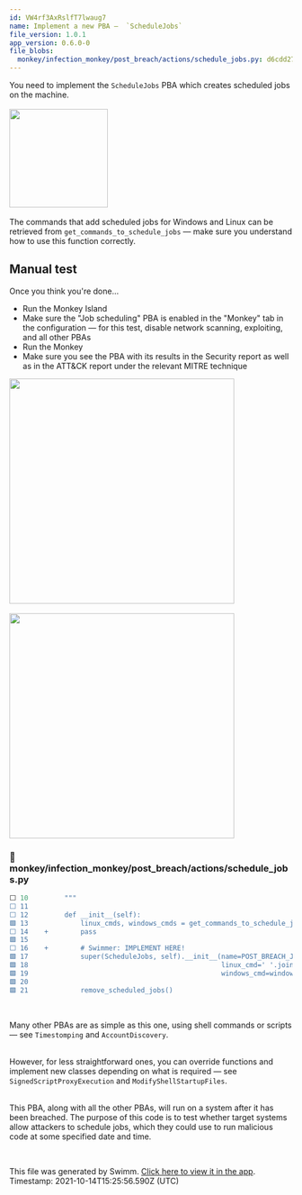 ```yaml
---
id: VW4rf3AxRslfT7lwaug7
name: Implement a new PBA —  `ScheduleJobs`
file_version: 1.0.1
app_version: 0.6.0-0
file_blobs:
  monkey/infection_monkey/post_breach/actions/schedule_jobs.py: d6cdd27659373080f09d74420882314e8c2de1f5
---
```


You need to implement the `ScheduleJobs` PBA which creates scheduled jobs on the machine. <br><br>
<img src="https://media.giphy.com/media/l0K4mVE5b5WZ1sctW/giphy.gif" height=175><br><br>
The commands that add scheduled jobs for Windows and Linux can be retrieved from `get_commands_to_schedule_jobs` — make sure you understand how to use this function correctly.

## Manual test  
Once you think you're done...
- Run the Monkey Island
- Make sure the "Job scheduling" PBA is enabled in the "Monkey" tab in the configuration — for this test, disable network scanning, exploiting, and all other PBAs
- Run the Monkey
- Make sure you see the PBA with its results in the Security report as well as in the ATT&CK report under the relevant MITRE technique

<img src="https://firebasestorage.googleapis.com/v0/b/swimmio-content/o/repositories%2F6Nlb99NtY5Fc3bSd8suH%2Fimg%2Ff0e53e6c-9dbe-41d8-9454-2b5761c3f53a.png?alt=media&token=21aa4bb8-7ebe-4dab-a739-c77e059144dd" height=400>
<br><br>
<img src="https://firebasestorage.googleapis.com/v0/b/swimmio-content/o/repositories%2F6Nlb99NtY5Fc3bSd8suH%2Fimg%2F528389a0-35c8-4380-b6e2-353068ed01e4.png?alt=media&token=08767f55-86e2-4f51-8ecf-13fd6cc25ad5" height=400>

<br/>

<!-- NOTE-swimm-snippet: the lines below links your snippet to Swimm -->
### 📄 monkey/infection_monkey/post_breach/actions/schedule_jobs.py
```python
⬜ 10         """
⬜ 11     
⬜ 12         def __init__(self):
🟩 13             linux_cmds, windows_cmds = get_commands_to_schedule_jobs()
⬜ 14    +        pass
🟩 15     
⬜ 16    +        # Swimmer: IMPLEMENT HERE!
🟩 17             super(ScheduleJobs, self).__init__(name=POST_BREACH_JOB_SCHEDULING,
🟩 18                                                linux_cmd=' '.join(linux_cmds),
🟩 19                                                windows_cmd=windows_cmds)
🟩 20     
🟩 21             remove_scheduled_jobs()
```

<br/>

Many other PBAs are as simple as this one, using shell commands or scripts — see `Timestomping` and `AccountDiscovery`. <br><br>

However, for less straightforward ones, you can override functions and implement new classes depending on what is required — see `SignedScriptProxyExecution` and `ModifyShellStartupFiles`.<br><br>

This PBA, along with all the other PBAs, will run on a system after it has been breached. The purpose of this code is to test whether target systems allow attackers to schedule jobs, which they could use to run malicious code at some specified date and time.

<br/>

This file was generated by Swimm. [Click here to view it in the app](https://swimm.io/link?l=c3dpbW0lM0ElMkYlMkZyZXBvcyUyRlpnMWZscldSZ3ZsczBjMm1GeURJJTJGZG9jcyUyRlZXNHJmM0F4UnNsZlQ3bHdhdWc3). Timestamp: 2021-10-14T15:25:56.590Z (UTC)